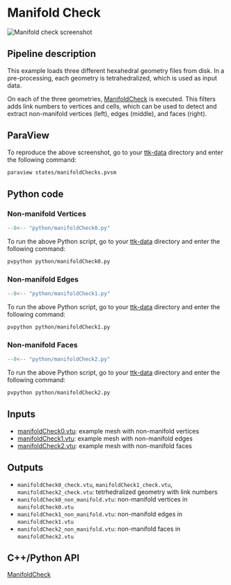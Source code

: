# Manifold Check

![Manifold check screenshot](https://topology-tool-kit.github.io/img/gallery/manifoldCheck.jpg)

## Pipeline description

This example loads three different hexahedral geometry files from disk.
In a pre-processing, each geometry is tetrahedralized, which is used as input data.

On each of the three geometries, [ManifoldCheck](https://topology-tool-kit.github.io/doc/html/classttkManifoldCheck.html) is executed. This filters adds link numbers to vertices and cells, which can be used to detect and extract non-manifold vertices (left), edges (middle), and faces (right).

## ParaView

To reproduce the above screenshot, go to your [ttk-data](https://github.com/topology-tool-kit/ttk-data) directory and enter the following command:
``` bash
paraview states/manifoldChecks.pvsm
```

## Python code

### Non-manifold Vertices

``` python  linenums="1"
--8<-- "python/manifoldCheck0.py"
```

To run the above Python script, go to your [ttk-data](https://github.com/topology-tool-kit/ttk-data) directory and enter the following command:
``` bash
pvpython python/manifoldCheck0.py
```


### Non-manifold Edges

``` python  linenums="1"
--8<-- "python/manifoldCheck1.py"
```

To run the above Python script, go to your [ttk-data](https://github.com/topology-tool-kit/ttk-data) directory and enter the following command:
``` bash
pvpython python/manifoldCheck1.py
```


### Non-manifold Faces

``` python  linenums="1"
--8<-- "python/manifoldCheck2.py"
```

To run the above Python script, go to your [ttk-data](https://github.com/topology-tool-kit/ttk-data) directory and enter the following command:
``` bash
pvpython python/manifoldCheck2.py
```


## Inputs

- [manifoldCheck0.vtu](https://github.com/topology-tool-kit/ttk-data/raw/dev/manifoldCheck0.vtu): example mesh with non-manifold vertices
- [manifoldCheck1.vtu](https://github.com/topology-tool-kit/ttk-data/raw/dev/manifoldCheck1.vtu): example mesh with non-manifold edges
- [manifoldCheck2.vtu](https://github.com/topology-tool-kit/ttk-data/raw/dev/manifoldCheck2.vtu): example mesh with non-manifold faces


## Outputs

- `manifoldCheck0_check.vtu`, `manifoldCheck1_check.vtu`, `manifoldCheck2_check.vtu`: tetrhedralized geometry with link numbers
- `manifoldCheck0_non_manifold.vtu`: non-manifold vertices in `manifoldCheck0.vtu`
- `manifoldCheck1_non_manifold.vtu`: non-manifold edges in `manifoldCheck1.vtu`
- `manifoldCheck2_non_manifold.vtu`: non-manifold faces in `manifoldCheck2.vtu`

## C++/Python API

[ManifoldCheck](https://topology-tool-kit.github.io/doc/html/classttkManifoldCheck.html) 
